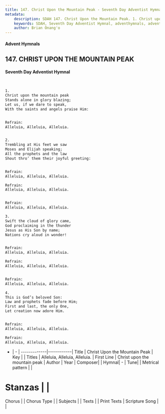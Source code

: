 ```yaml
---
title: 147. Christ Upon the Mountain Peak - Seventh Day Adventist Hymnal
metadata:
    description: SDAH 147. Christ Upon the Mountain Peak. 1. Christ upon the mountain peak Stands alone in glory blazing; Let us, if we dare to speak, With the saints and angels praise Him: 
    keywords: SDAH, Seventh Day Adventist Hymnal, adventhymnals, advent hymnals, Christ Upon the Mountain Peak, Christ upon the mountain peak ,Alleluia, Alleluia, Alleluia.
    author: Brian Onang'o
---
```


#### Advent Hymnals
## 147. CHRIST UPON THE MOUNTAIN PEAK
#### Seventh Day Adventist Hymnal

```txt


1.
Christ upon the mountain peak
Stands alone in glory blazing;
Let us, if we dare to speak,
With the saints and angels praise Him:


Refrain:
Alleluia, Alleluia, Alleluia.


2.
Trembling at His feet we saw
Moses and Elijah speaking;
All the prophets and the law
Shout thro’ them their joyful greeting:


Refrain:
Alleluia, Alleluia, Alleluia.

Refrain:
Alleluia, Alleluia, Alleluia.


Refrain:
Alleluia, Alleluia, Alleluia.

3.
Swift the cloud of glory came,
God proclaiming in the thunder
Jesus as His Son by name;
Nations cry aloud in wonder!


Refrain:
Alleluia, Alleluia, Alleluia.

Refrain:
Alleluia, Alleluia, Alleluia.


Refrain:
Alleluia, Alleluia, Alleluia.

4.
This is God’s beloved Son:
Law and prophets fade before Him;
First and last, the only One,
Let creation now adore Him.


Refrain:
Alleluia, Alleluia, Alleluia.

Refrain:
Alleluia, Alleluia, Alleluia.


```

- |   -  |
-------------|------------|
Title | Christ Upon the Mountain Peak |
Key |  |
Titles | Alleluia, Alleluia, Alleluia. |
First Line | Christ upon the mountain peak |
Author | 
Year | 
Composer|  |
Hymnal|  - |
Tune|  |
Metrical pattern | |
# Stanzas |  |
Chorus |  |
Chorus Type |  |
Subjects |  |
Texts |  |
Print Texts | 
Scripture Song |  |
  
